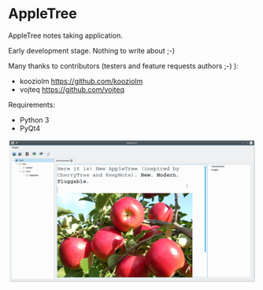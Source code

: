 # AppleTree
AppleTree notes taking application.

Early development stage. Nothing to write about ;-)

Many thanks to contributors (testers and feature requests authors ;-) ):

- kooziolm https://github.com/kooziolm
- vojteq https://github.com/vojteq

Requirements:
- Python 3
- PyQt4

![alt text](https://raw.githubusercontent.com/jkolczasty/appletree/master/screenshots/appletree.png)
